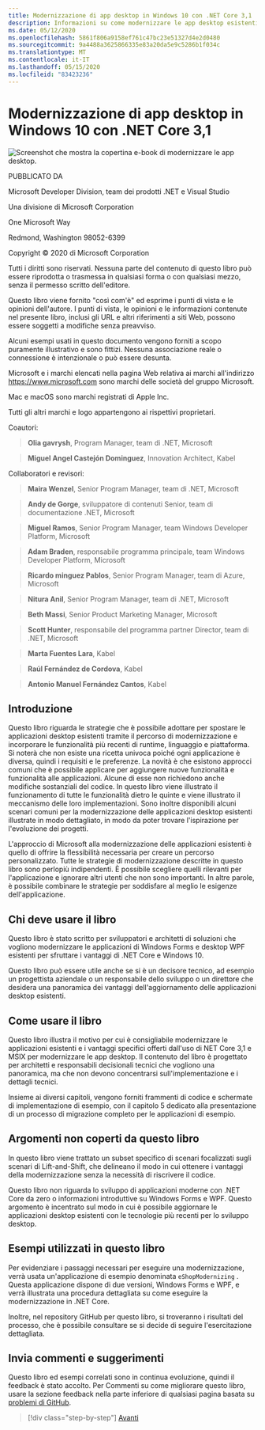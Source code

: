 ```yaml
---
title: Modernizzazione di app desktop in Windows 10 con .NET Core 3,1
description: Informazioni su come modernizzare le app desktop esistenti con .NET Core 3,1
ms.date: 05/12/2020
ms.openlocfilehash: 5861f806a9158ef761c47bc23e51327d4e2d0480
ms.sourcegitcommit: 9a4488a3625866335e83a20da5e9c5286b1f034c
ms.translationtype: MT
ms.contentlocale: it-IT
ms.lasthandoff: 05/15/2020
ms.locfileid: "83423236"
---
```

# <a name="modernizing-desktop-apps-on-windows-10-with-net-core-31"></a>Modernizzazione di app desktop in Windows 10 con .NET Core 3,1

![Screenshot che mostra la copertina e-book di modernizzare le app desktop.](./media/modernizing-existing-desktop-apps-ebook-cover.png)

PUBBLICATO DA

Microsoft Developer Division, team dei prodotti .NET e Visual Studio

Una divisione di Microsoft Corporation

One Microsoft Way

Redmond, Washington 98052-6399

Copyright © 2020 di Microsoft Corporation

Tutti i diritti sono riservati. Nessuna parte del contenuto di questo libro può essere riprodotta o trasmessa in qualsiasi forma o con qualsiasi mezzo, senza il permesso scritto dell'editore.

Questo libro viene fornito "così com'è" ed esprime i punti di vista e le opinioni dell'autore. I punti di vista, le opinioni e le informazioni contenute nel presente libro, inclusi gli URL e altri riferimenti a siti Web, possono essere soggetti a modifiche senza preavviso.

 Alcuni esempi usati in questo documento vengono forniti a scopo puramente illustrativo e sono fittizi. Nessuna associazione reale o connessione è intenzionale o può essere desunta.

Microsoft e i marchi elencati nella pagina Web relativa ai marchi all'indirizzo <https://www.microsoft.com> sono marchi delle società del gruppo Microsoft.

Mac e macOS sono marchi registrati di Apple Inc.

Tutti gli altri marchi e logo appartengono ai rispettivi proprietari.

Coautori:

> **Olia gavrysh**, Program Manager, team di .NET, Microsoft

> **Miguel Angel Castejón Dominguez**, Innovation Architect, Kabel

Collaboratori e revisori:

> **Maira Wenzel**, Senior Program Manager, team di .NET, Microsoft

> **Andy de Gorge**, sviluppatore di contenuti Senior, team di documentazione .NET, Microsoft

> **Miguel Ramos**, Senior Program Manager, team Windows Developer Platform, Microsoft

> **Adam Braden**, responsabile programma principale, team Windows Developer Platform, Microsoft

> **Ricardo minguez Pablos**, Senior Program Manager, team di Azure, Microsoft

> **Nitura Anil**, Senior Program Manager, team di .NET, Microsoft

> **Beth Massi**, Senior Product Marketing Manager, Microsoft

> **Scott Hunter**, responsabile del programma partner Director, team di .NET, Microsoft

> **Marta Fuentes Lara**, Kabel

> **Raúl Fernández de Cordova**, Kabel

> **Antonio Manuel Fernández Cantos**, Kabel

## <a name="introduction"></a>Introduzione

Questo libro riguarda le strategie che è possibile adottare per spostare le applicazioni desktop esistenti tramite il percorso di modernizzazione e incorporare le funzionalità più recenti di runtime, linguaggio e piattaforma. Si noterà che non esiste una ricetta univoca poiché ogni applicazione è diversa, quindi i requisiti e le preferenze. La novità è che esistono approcci comuni che è possibile applicare per aggiungere nuove funzionalità e funzionalità alle applicazioni. Alcune di esse non richiedono anche modifiche sostanziali del codice. In questo libro viene illustrato il funzionamento di tutte le funzionalità dietro le quinte e viene illustrato il meccanismo delle loro implementazioni. Sono inoltre disponibili alcuni scenari comuni per la modernizzazione delle applicazioni desktop esistenti illustrate in modo dettagliato, in modo da poter trovare l'ispirazione per l'evoluzione dei progetti.

L'approccio di Microsoft alla modernizzazione delle applicazioni esistenti è quello di offrire la flessibilità necessaria per creare un percorso personalizzato. Tutte le strategie di modernizzazione descritte in questo libro sono perlopiù indipendenti. È possibile scegliere quelli rilevanti per l'applicazione e ignorare altri utenti che non sono importanti. In altre parole, è possibile combinare le strategie per soddisfare al meglio le esigenze dell'applicazione.

## <a name="who-should-use-the-book"></a>Chi deve usare il libro

Questo libro è stato scritto per sviluppatori e architetti di soluzioni che vogliono modernizzare le applicazioni di Windows Forms e desktop WPF esistenti per sfruttare i vantaggi di .NET Core e Windows 10.

Questo libro può essere utile anche se si è un decisore tecnico, ad esempio un progettista aziendale o un responsabile dello sviluppo o un direttore che desidera una panoramica dei vantaggi dell'aggiornamento delle applicazioni desktop esistenti.

## <a name="how-to-use-the-book"></a>Come usare il libro

Questo libro illustra il motivo per cui è consigliabile modernizzare le applicazioni esistenti e i vantaggi specifici offerti dall'uso di NET Core 3,1 e MSIX per modernizzare le app desktop. Il contenuto del libro è progettato per architetti e responsabili decisionali tecnici che vogliono una panoramica, ma che non devono concentrarsi sull'implementazione e i dettagli tecnici.

Insieme ai diversi capitoli, vengono forniti frammenti di codice e schermate di implementazione di esempio, con il capitolo 5 dedicato alla presentazione di un processo di migrazione completo per le applicazioni di esempio.

## <a name="what-this-book-doesnt-cover"></a>Argomenti non coperti da questo libro

In questo libro viene trattato un subset specifico di scenari focalizzati sugli scenari di Lift-and-Shift, che delineano il modo in cui ottenere i vantaggi della modernizzazione senza la necessità di riscrivere il codice.

Questo libro non riguarda lo sviluppo di applicazioni moderne con .NET Core da zero o informazioni introduttive su Windows Forms e WPF. Questo argomento è incentrato sul modo in cui è possibile aggiornare le applicazioni desktop esistenti con le tecnologie più recenti per lo sviluppo desktop.

## <a name="samples-used-in-this-book"></a>Esempi utilizzati in questo libro

Per evidenziare i passaggi necessari per eseguire una modernizzazione, verrà usata un'applicazione di esempio denominata `eShopModernizing` . Questa applicazione dispone di due versioni, Windows Forms e WPF, e verrà illustrata una procedura dettagliata su come eseguire la modernizzazione in .NET Core.

Inoltre, nel repository GitHub per questo libro, si troveranno i risultati del processo, che è possibile consultare se si decide di seguire l'esercitazione dettagliata.

## <a name="send-your-feedback"></a>Invia commenti e suggerimenti

Questo libro ed esempi correlati sono in continua evoluzione, quindi il feedback è stato accolto. Per Commenti su come migliorare questo libro, usare la sezione feedback nella parte inferiore di qualsiasi pagina basata su [problemi di GitHub](https://github.com/dotnet/docs/issues).

>[!div class="step-by-step"]
>[Avanti](why-modern-applications.md)
